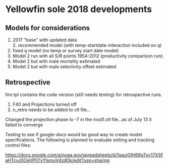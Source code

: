 # Yellowfin sole 2018 developments
## Models for considerations
   1. 2017 "base" with updated data   
	 2. recommended model (with temp-startdate-interaction included on q)
   3. fixed q model (no temp or survey start date model)
   4. Model 2 run with all S/R points 1954-2012 (productivity comparison run).  
   1. Model 2 but with male mortality estimated 
   1. Model 2 but with male selectivity offset estimated

## Retrospective
fmr.tpl contains the code version (still needs testing) for retrospective runs. 
   1. F40 and Projections turned off
   2. n_retro needs to be added to ctl file...

Changed the projection phase to -7 in the mod1.ctl file...as of July 13 it failed to converge

Testing to see if google-docs would be good way to create model specifications. The following is planned to evaluate setting and tracking control files:

https://docs.google.com/a/noaa.gov/spreadsheets/d/1qaujOIH68gTxv17X5FaHTcyJ0OeVP07vYlsmuV4zdDk/edit?usp=sharing
